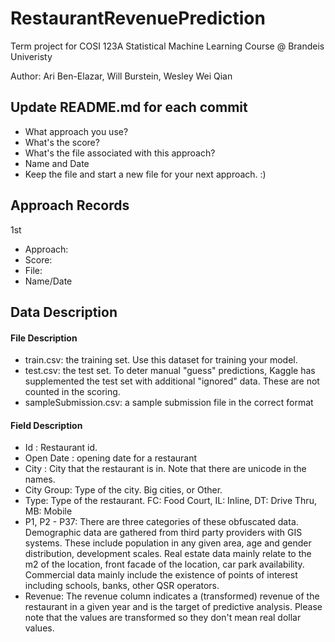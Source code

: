 # RestaurantRevenuePrediction
Term project for COSI 123A Statistical Machine Learning Course @ Brandeis Univeristy

Author: Ari Ben-Elazar, Will Burstein, Wesley Wei Qian


## Update README.md for each commit
- What approach you use?
- What's the score?
- What's the file associated with this approach?
- Name and Date
- Keep the file and start a new file for your next approach. :)

## Approach Records

1st
- Approach:
- Score:
- File:
- Name/Date

## Data Description
#### File Description
- train.csv: the training set. Use this dataset for training your model. 
- test.csv: the test set. To deter manual "guess" predictions, Kaggle has supplemented the test set with additional "ignored" data. These are not counted in the scoring.
- sampleSubmission.csv: a sample submission file in the correct format

#### Field Description
- Id : Restaurant id. 
- Open Date : opening date for a restaurant
- City : City that the restaurant is in. Note that there are unicode in the names. 
- City Group: Type of the city. Big cities, or Other. 
- Type: Type of the restaurant. FC: Food Court, IL: Inline, DT: Drive Thru, MB: Mobile
- P1, P2 - P37: There are three categories of these obfuscated data. Demographic data are gathered from third party providers with GIS systems. These include population in any given area, age and gender distribution, development scales. Real estate data mainly relate to the m2 of the location, front facade of the location, car park availability. Commercial data mainly include the existence of points of interest including schools, banks, other QSR operators.
- Revenue: The revenue column indicates a (transformed) revenue of the restaurant in a given year and is the target of predictive analysis. Please note that the values are transformed so they don't mean real dollar values. 
